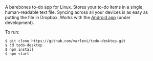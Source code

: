 A barebones to-do app for Linux. Stores your to-do items in a single,
human-readable text file. Syncing across all your devices is as easy as putting
the file in Dropbox. Works with the [Android app]
(under development).

To run:
```
$ git clone https://github.com/varlevi/todo-desktop.git
$ cd todo-desktop
$ npm install
$ npm start
```

[Android app]: https://github.com/iafisher/todo-android
